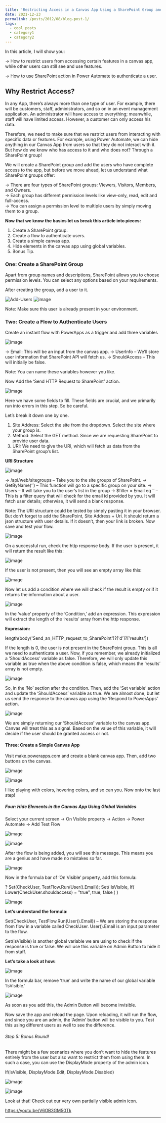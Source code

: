 ```yaml
---
title: 'Restricting Access in a Canvas App Using a SharePoint Group and Power Automate'
date: 2021-12-23
permalink: /posts/2012/08/blog-post-1/
tags:
  - cool posts
  - category1
  - category2
---
```

In this article, I will show you:

-> How to restrict users from accessing certain features in a canvas app, while other users can still see and use features.

-> How to use SharePoint action in Power Automate to authenticate a user.


## Why Restrict Access? 
In any App, there’s always more than one type of user. For example, there will be customers, staff, administrators, and so on in an event management application. An administrator will have access to everything; meanwhile, staff will have limited access. However, a customer can only access his data.

Therefore, we need to make sure that we restrict users from interacting with specific data or features. For example, using Power Automate, we can hide anything in our Canvas App from users so that they do not interact with it. But how do we know who has access to it and who does not? Through a SharePoint group!

We will create a SharePoint group and add the users who have complete access to the app, but before we move ahead, let us understand what SharePoint groups offer:

-> There are four types of SharePoint groups: Viewers, Visitors, Members, and Owners.               
-> Each group has different permission levels like view-only, read, edit and full-access.                 
-> You can assign a permission level to multiple users by simply moving them to a group.                

**Now that we know the basics let us break this article into pieces:**

1) Create a SharePoint group.                                                                          
2) Create a flow to authenticate users.                                                             
3) Create a simple canvas app.                                                                    
4) Hide elements in the canvas app using global variables.                                           
5) Bonus Tip.                                                            


###  One: Create a SharePoint Group

Apart from group names and descriptions, SharePoint allows you to choose permission levels. You can select any options based on your requirements.

After creating the group, add a user to it.

![Add-Users](https://github.com/user-attachments/assets/5cb053b0-dc4a-4715-bc85-4bc66ccc45f5)
![image](https://github.com/user-attachments/assets/85545496-55bc-429f-8a39-ed156cb197f4)

Note: Make sure this user is already present in your environment.


### Two: Create a Flow to Authenticate Users

Create an instant flow with PowerApps as a trigger and add three variables

![image](https://github.com/user-attachments/assets/5af05cd7-8847-4b57-97ea-61d22ad50ffd)

-> Email: This will be an input from the canvas app.
-> UserInfo – We’ll store user information that SharePoint API will fetch us.
-> ShouldAccess – This will initially be false.

Note: You can name these variables however you like.

Now Add the ‘Send HTTP Request to SharePoint’ action.

![image](https://github.com/user-attachments/assets/c4bc8bf4-6cb2-4dc0-899e-9ff157f82768)


Here we have some fields to fill. These fields are crucial, and we primarily run into errors in this step. So be careful.

Let’s break it down one by one.

1) Site Address: Select the site from the dropdown. Select the site where your group is.
2) Method: Select the GET method. Since we are requesting SharePoint to provide user data.
3) URI: We need to give the URI, which will fetch us data from the SharePoint group’s list.

**URI Structure**

![image](https://github.com/user-attachments/assets/59bc4f29-a98f-4ee9-b481-4f3ab576f28c)

-> /api/web/sitegroups – Take you to the site groups of SharePoint.
-> GetByName(‘’) – This function will go to a specific group on your site.
-> Users – It will take you to the user’s list in the group
-> $filter = Email eq ‘’ – This is a filter query that will check for the email id provided by you. It will fetch user details; 
   otherwise, it will send a blank response.

Note: The URI structure could be tested by simply pasting it in your browser. But don’t forget to add the SharePoint, Site Address + Uri.
It should return a json structure with user details. If it doesn’t, then your link is broken. Now save and test your flow.

![image](https://github.com/user-attachments/assets/6a646609-cf00-4f94-8bb0-41f040295876)

On a successful run, check the http response body. If the user is present, it will return the result like this:

![image](https://github.com/user-attachments/assets/a7586beb-44ed-4dfa-8216-4a9754bf5daf)


If the user is not present, then you will see an empty array like this:


![image](https://github.com/user-attachments/assets/6b2a9f42-c496-4306-a95a-0ded36da607d)


Now let us add a condition where we will check if the result is empty or if it returns the information about a user.


![image](https://github.com/user-attachments/assets/cb9d41da-5502-42f7-b7d9-3ccf2ddbde68)

In the ‘value’ property of the ‘Condition,’ add an expression. This expression will extract the length of the ‘results’ array from the http response.

**Expression:**

length(body('Send_an_HTTP_request_to_SharePoint')?['d']?['results'])
 

If the length is 0, the user is not present in the SharePoint group. This is all we need to authenticate a user. Now, if you remember, we already initialized a ‘ShouldAccess’ variable as false. Therefore, we will only update this variable as true when the above condition is false, which means the ‘results’ array is not empty.

![image](https://github.com/user-attachments/assets/26245bdb-cdf6-4855-85c6-33f919ad76ae)

So, in the ‘No’ section after the condition. Then, add the ‘Set variable’ action and update the ‘ShouldAccess’ variable as true. We are almost done, but let us send the response to the canvas app using the ‘Respond to PowerApps’ action.

![image](https://github.com/user-attachments/assets/f25a9fac-5c16-4a58-8ac8-38432114ffd9)

We are simply returning our ‘ShouldAccess’ variable to the canvas app. Canvas will treat this as a signal. Based on the value of this variable, it will decide if the user should be granted access or not.

#### Three: Create a Simple Canvas App

Visit make.powerapps.com and create a blank canvas app. Then, add two buttons on the canvas.


![image](https://github.com/user-attachments/assets/ecfeaf56-632c-4361-ab11-ae7256fb5c03)

![image](https://github.com/user-attachments/assets/5c0eda1e-9544-4bfc-b909-476d8af1a212)

I like playing with colors, hovering colors, and so can you. Now onto the last step!

##### Four: Hide Elements in the Canvas App Using Global Variables

Select your current screen -> On Visible property -> Action -> Power Automate -> Add Test Flow

![image](https://github.com/user-attachments/assets/893ef683-ef7b-4f1c-8826-210c191cdbb2)

![image](https://github.com/user-attachments/assets/f826201a-34da-41b4-bc3d-bcf98857d1dc)


After the flow is being added, you will see this message. This means you are a genius and have made no mistakes so far.

![image](https://github.com/user-attachments/assets/d788467f-b310-4dae-9646-64357096b534)

Now in the formula bar of ‘On Visible’ property, add this formula:

?
Set(CheckUser, TestFlow.Run(User().Email)); 
Set( 
    IsVisible, 
    If( 
        Lower(CheckUser.shouldaccess) = "true", 
        true, 
        false 
    ) 
) 

![image](https://github.com/user-attachments/assets/9b07092d-6c59-43f3-b29b-82f8e9e9db7a)

**Let’s understand the formula:**

Set(CheckUser, TestFlow.Run(User().Email)) – We are storing the response from flow in a variable called CheckUser. User().Email is an input parameter to the flow.

Set(IsVisible) is another global variable we are using to check if the response is true or false. We will use this variable on Admin Button to hide it from staff.

**Let’s take a look at how:**

![image](https://github.com/user-attachments/assets/88c26603-9b44-4654-acd6-9a8aa7de070c)


In the formula bar, remove ‘true’ and write the name of our global variable ‘IsVisible.’

![image](https://github.com/user-attachments/assets/4ebe7fde-0253-46e2-b9a4-db2106488cf7)

As soon as you add this, the Admin Button will become invisible.

Now save the app and reload the page. Upon reloading, it will run the flow, and since you are an admin, the ‘Admin’ button will be visible to you. Test this using different users as well to see the difference.


###### Step 5: Bonus Round!

There might be a few scenarios where you don’t want to hide the features entirely from the user but also want to restrict them from using them. In such a case, you can use the DisplayMode property of the admin icon.

If(IsVisible, DisplayMode.Edit, DisplayMode.Disabled)

![image](https://github.com/user-attachments/assets/084f3a32-1a5c-411e-8e9e-ed01665966b9)

![image](https://github.com/user-attachments/assets/31c82c46-1dc5-40bf-9b06-dd14a9700986)

Look at that! Check out our very own partially visible admin icon.

https://youtu.be/V6OB3GM50Tk

------
